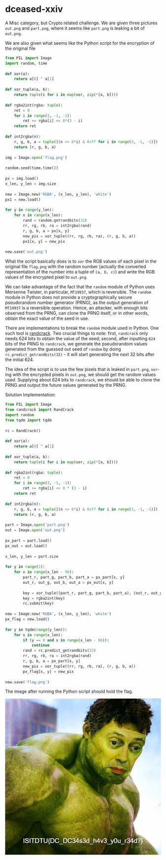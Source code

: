 # dceased-xxiv

A Misc category, but Crypto related challenge. We are given three pictures `out.png` and `part.png`, where it seems like `part.png` is leaking a bit of `out.png`. 

We are also given what seems like the Python script for the encryption of the original file 

```python
from PIL import Image
import random, time

def xor(a):
	return a[0] ^ a[1]

def xor_tuple(a, b):
	return tuple(i for i in map(xor, zip(*[a, b])))

def rgba2int(rgba: tuple):
	ret = 0
	for i in range(3, -1, -1):
		ret += rgba[i] << 8*(3 - i)
	return ret

def int2rgba(n):
	r, g, b, a = tuple([(n >> 8*i) & 0xff for i in range(3, -1, -1)])
	return (r, g, b, a)

img = Image.open('flag.png')

random.seed(time.time())

px = img.load()
x_len, y_len = img.size

new = Image.new('RGBA', (x_len, y_len), 'white')
px1 = new.load()

for y in range(y_len):
	for x in range(x_len):
		rand = random.getrandbits(32)
		rr, rg, rb, ra = int2rgba(rand)
		r, g, b, a = px[x, y]
		new_pix = xor_tuple((rr, rg, rb, ra), (r, g, b, a))
		px1[x, y] = new_pix

new.save('out.png')
```

What the script basically does is to `xor` the RGB values of each pixel in the original file `flag.png` with the random number (actually the converted representation of the number into a tuple of `(a, b, c)`) and write the RGB values of the encrypted pixel to `out.png`. 

We can take advantage of the fact that the `random` module of Python uses Mersenne Twister, in particular, `MT19937`, which is reversible. The `random` module in Python does not provide a cryptographically secure pseudorandom number generator (PRNG), as the output generation of `MT19937` is a reversible operation. Hence, an attacker, with enough bits observed from the PRNG, can clone the PRNG itself, or in other words, obtain the exact value of the seed in use. 

There are implementations to break the `random` module used in Python. One such tool is [randcrack](https://github.com/tna0y/Python-random-module-cracker). Two crucial things to note: first, `randcrack` only needs 624 bits to obtain the value of the seed; second, after inputting `624` bits of the PRNG to `randcrack`, we generate the pseudorandom values generated from the guessed out seed of `random` by doing `rc.predict_getrandbits(32)` - it will start generating the next 32 bits after the initial 624.

The idea of the script is to use the few pixels that is leaked in `part.png`, `xor`-ing with the encrypted pixels in `out.png`, we should get the random values used. Supplying about 624 bits to `randcrack`, we should be able to clone the PRNG and output the future values generated by the PRNG.

Solution Implementation:
```python
from PIL import Image
from randcrack import RandCrack
import random 
from tqdm import tqdm 

rc = RandCrack()

def xor(a):
	return a[0] ^ a[1]

def xor_tuple(a, b):
	return tuple(i for i in map(xor, zip(*[a, b])))

def rgba2int(rgba: tuple):
	ret = 0
	for i in range(3, -1, -1):
		ret += rgba[i] << 8 * (3 - i)
	return ret

def int2rgba(n):
	r, g, b, a = tuple([(n >> 8*i) & 0xff for i in range(3, -1, -1)])
	return (r, g, b, a)

part = Image.open('part.png')
out = Image.open('out.png')

px_part = part.load()
px_out = out.load()

x_len, y_len = part.size 

for y in range(1):
    for x in range(x_len - 96):
        part_r, part_g, part_b, part_a = px_part[x, y]
        out_r, out_g, out_b, out_a = px_out[x, y]

        key = xor_tuple((part_r, part_g, part_b, part_a), (out_r, out_g, out_b, out_a))
        key = rgba2int(key)
        rc.submit(key)

new = Image.new('RGBA', (x_len, y_len), 'white')
px_flag = new.load()

for y in tqdm(range(y_len)):
    for x in range(x_len):
        if (y == 0 and x in range(x_len - 96)):
            continue
        rand = rc.predict_getrandbits(32)
        rr, rg, rb, ra = int2rgba(rand)
        r, g, b, a = px_part[x, y]
        new_pix = xor_tuple((rr, rg, rb, ra), (r, g, b, a))
        px_flag[x, y] = new_pix

new.save('flag.png')
```

The image after running the Python script should hold the flag.

<img src="./flag.png" style="display:block;margin-left:auto;margin-right:auto">